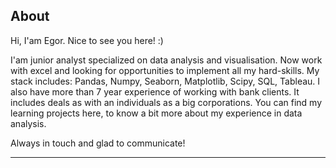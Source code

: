 ## About
Hi, I'am Egor.  Nice to see you here! :)  

I'am junior analyst specialized on data analysis and visualisation. Now work with excel and looking for opportunities to implement all my hard-skills. My stack includes: Pandas, Numpy, Seaborn, Matplotlib, Scipy, SQL, Tableau. I also have more than 7 year experience of working with bank clients. It includes deals as with an individuals as a big corporations. 
You can find my learning projects here, to know a bit more about my experience in data analysis.  

Always in touch and glad to communicate!
___








